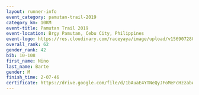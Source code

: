 ```yaml
---
layout: runner-info 
event_category: pamutan-trail-2019 
category_km: 10KM 
event-title: Pamutan Trail 2019 
event-location: Brgy Pamutan, Cebu City, Philippines 
event-logo: https://res.cloudinary.com/raceyaya/image/upload/v1569072806/logo/pamutan-trail_d8abrj.jpg 
overall_rank: 62
gender_rank: 42
bib: 10-108
first_name: Nino
last_name: Barte
gender: M
finish_time: 2-07-46
certificate: https://drive.google.com/file/d/1bAuaE4YTNeQyJFoMeFcHzzabA1lepCne/view
---
```

